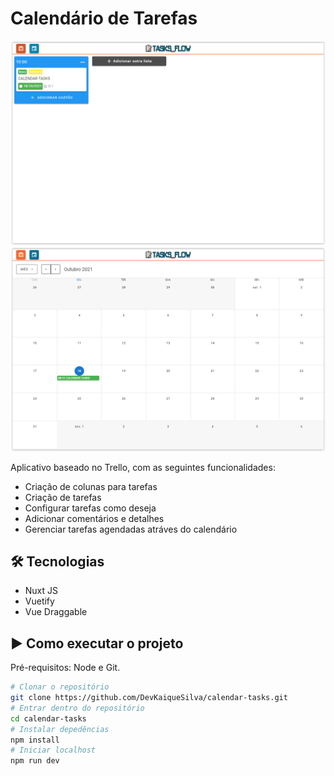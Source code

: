 # Calendário de Tarefas
![Alt text](https://github.com/DevKaiqueSilva/calendar-tasks/blob/master/assets/app.png "Aplicativo")
![Alt text](https://github.com/DevKaiqueSilva/calendar-tasks/blob/master/assets/app2.png "Aplicativo")

<p> Aplicativo baseado no Trello, com as seguintes funcionalidades: </p>

- Criação de colunas para tarefas
- Criação de tarefas
- Configurar tarefas como deseja
- Adicionar comentários e detalhes
- Gerenciar tarefas agendadas atráves do calendário

<h2>🛠 Tecnologias</h2>

- Nuxt JS 
- Vuetify
- Vue Draggable
  
<h2>▶️ Como executar o projeto</h2>

Pré-requisitos: Node e Git.

```bash
# Clonar o repositório
git clone https://github.com/DevKaiqueSilva/calendar-tasks.git
# Entrar dentro do repositório
cd calendar-tasks
# Instalar depedências
npm install
# Iniciar localhost
npm run dev
